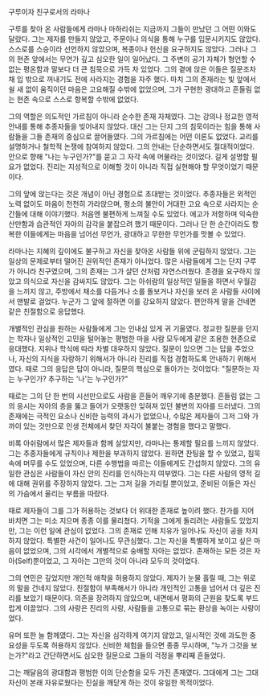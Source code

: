 구루이자 친구로서의 라마나

구루를 찾아 온 사람들에게 라마나 마하리쉬는 지금까지 그들이 만났던 그 어떤 이와도 달랐다. 그는 제자를 만들지 않았고, 주문이나 의식을 통해 누구를 입문시키지도 않았다. 스스로를 스승이라 선언하지 않았으며, 복종이나 헌신을 요구하지도 않았다. 그러나 그의 현존 앞에서는 무언가 깊고 심오한 일이 일어났다. 그 주변의 공기 자체가 형언할 수 없는 평온함과 말보다 더 큰 침묵으로 가득 차 있었다. 그의 곁에 앉은 이들은 질문조차 채 입 밖으로 꺼내기도 전에 사라지는 경험을 자주 했다. 마치 그의 존재라는 빛 앞에서 쉴 새 없이 움직이던 마음은 고요해질 수밖에 없었으며, 그가 구현한 광대하고 흔들림 없는 현존 속으로 스스로 항복할 수밖에 없었다.

그의 역할은 의도적인 가르침이 아니라 순수한 존재 자체였다. 그는 강의나 정교한 영적 안내를 통해 추종자들을 빚어내지 않았다. 대신 그는 단지 그의 침묵이라는 힘을 통해 사람들을 그들 존재의 중심으로 끌어들였다. 그의 가르침에는 어떤 이론도 없었다. 교리를 설명하거나 철학적 논쟁에 참여하지 않았다. 그의 안내는 단순하면서도 절대적이었다. 안으로 향해 "나는 누구인가?"를 묻고 그 자각 속에 머물라는 것이었다. 길게 설명할 필요가 없었다. 진리는 지성적으로 이해할 것이 아니라 직접 실현해야 할 무엇이었기 때문이다.

그의 앞에 앉는다는 것은 개념이 아닌 경험으로 초대받는 것이었다. 추종자들은 외적인 노력 없이도 마음이 천천히 가라앉으며, 평소의 불안이 거대한 고요 속으로 사라지는 순간들에 대해 이야기했다. 처음엔 불편하게 느껴질 수도 있었다. 에고가 저항하며 익숙한 산만함과 습관적인 자아의 감각을 붙잡으려 했기 때문이다. 그러나 단 한 순간이라도 항복한 이들에게는 마음을 넘어선 무언가, 광대하고 무한한 무언가를 맛볼 수 있었다.

라마나는 지혜의 깊이에도 불구하고 자신을 찾아온 사람들 위에 군림하지 않았다. 그는 일상의 문제로부터 떨어진 권위적인 존재가 아니었다. 많은 사람들에게 그는 단지 구루가 아니라 친구였으며, 그의 존재는 그가 살던 산처럼 자연스러웠다. 존경을 요구하지 않았고 의식으로 자신을 감싸지도 않았다. 그는 아쉬람의 일상적인 일들을 하면서 우월감을 느끼지 않고, 주방에서 채소를 다듬거나 소를 돌보거나 자신을 보러 온 사람들 사이에서 맨발로 걸었다. 누군가 그 앞에 절하면 이를 강요하지 않았다. 편안하게 말을 건네면 같은 친절함으로 응답했다.

개별적인 관심을 원하는 사람들에게 그는 인내심 있게 귀 기울였다. 정교한 질문을 던지는 학자나 일상적인 고민을 털어놓는 평범한 마을 사람 모두에게 같은 조용한 현존으로 응대했다. 지위나 학식에 따라 차별 대우하지 않았다. 질문이 있으면 그는 답을 주었으나, 자신의 지식을 자랑하기 위해서가 아니라 진리를 직접 경험하도록 안내하기 위해서였다. 때로 그의 응답은 답이 아니라, 질문의 핵심으로 돌아가는 것이었다: "질문하는 자는 누구인가? 추구하는 '나'는 누구인가?"

때로는 그의 단 한 번의 시선만으로도 사람을 흔들어 깨우기에 충분했다. 흔들림 없는 그의 응시는 자아의 층을 뚫고 들어가 오랫동안 잊혀져 있던 불변의 자아를 드러냈다. 그의 존재에는 극적인 요소나 신비한 능력의 과시가 없었으나, 수많은 제자들이 그저 그와 가까이 있는 것만으로 인생 전체에서 찾던 자각이 불붙는 경험을 했다고 말했다.

비록 아쉬람에서 많은 제자들과 함께 살았지만, 라마나는 통제할 필요를 느끼지 않았다. 그는 추종자들에게 규칙이나 제한을 부과하지 않았다. 원하면 찬팅을 할 수 있었고, 침묵 속에 머무를 수도 있었으며, 다른 수행법을 따르는 이들에게도 간섭하지 않았다. 그의 유일한 관심은 사람들이 자신 안의 진리를 인식하는지 여부였다. 그는 다른 사람의 영적 길에 대해 권위를 주장하지 않았다. 그는 그저 길을 가리킬 뿐이었고, 준비된 이들은 자신의 가슴에서 울리는 부름을 따랐다.

때로 제자들이 그를 그가 허용하는 것보다 더 위대한 존재로 높이려 했다. 찬가를 지어 바치면 그는 미소 지으며 종종 이를 물리쳤다. 기적을 그에게 돌리려는 사람들도 있었지만, 그는 이런 일에 관심이 없었다. 그의 존재로 인해 치유가 일어나도 자신이 공을 차지하지 않았다. 특별한 사건이 일어나도 무관심했다. 그는 자신을 특별하게 보이고 싶은 마음이 없었으며, 그의 시각에서 개별적으로 숭배할 자아는 없었다. 존재하는 모든 것은 자아(Self)뿐이었고, 그 자아는 그만의 것이 아니라 모두의 것이었다.

그의 연민은 깊었지만 개인적 애착을 허용하지 않았다. 제자가 눈물 흘릴 때, 그는 위로의 말을 건네지 않았다. 친절함이 부족해서가 아니라 개인적인 고통을 넘어서 더 깊은 진리를 보았기 때문이다. 의존을 장려하지 않았으며, 내면에서 평화의 근원을 찾도록 부드럽게 이끌었다. 그의 사랑은 진리의 사랑, 사람들을 고통으로 묶는 환상을 녹이는 사랑이었다.

유머 또한 늘 함께였다. 그는 자신을 심각하게 여기지 않았고, 일시적인 것에 과도한 중요성을 두도록 허용하지 않았다. 신비한 체험을 들으면 종종 무시하며, "누가 그것을 보는가?"라고 간단하면서도 심오한 질문으로 그들의 걱정을 뿌리째 흔들었다.

그는 깨달음의 광대함과 평범한 이의 단순함을 모두 가진 존재였다. 그대에게 그는 그대 자신이 본래 자유로웠다는 진실을 깨닫게 하는 것이 유일한 목적이었다.

